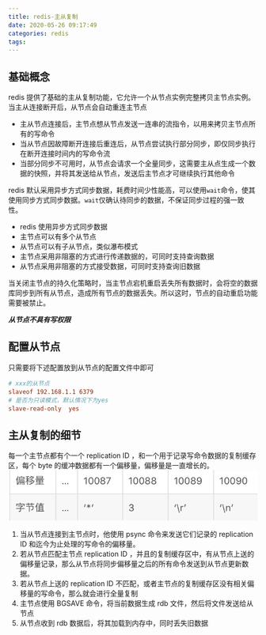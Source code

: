 ```yaml
---
title: redis-主从复制
date: 2020-05-26 09:17:49
categories: redis
tags:
---
```


## 基础概念

redis 提供了基础的主从复制功能，它允许一个从节点实例完整拷贝主节点实例。当主从连接断开后，从节点会自动重连主节点

- 主从节点连接后，主节点想从节点发送一连串的流指令，以用来拷贝主节点所有的写命令
- 当从节点因故障断开连接后重连后，从节点尝试执行部分同步，即仅同步执行在断开连接时间内的写命令流
- 当部分同步不可用时，从节点会请求一个全量同步，这需要主从点生成一个数据的快照，并将其发送给从节点，发送后主节点才可继续执行其他命令

redis 默认采用异步方式同步数据，耗费时间少性能高，可以使用`wait`命令，使其使用同步方式同步数据。`wait`仅确认待同步的数据，不保证同步过程的强一致性。

- redis 使用异步方式同步数据
- 主节点可以有多个从节点
- 从节点可以有子从节点，类似瀑布模式
- 主节点采用非阻塞的方式进行传递数据的，可同时支持查询数据
- 从节点采用非阻塞的方式接受数据，可同时支持查询旧数据

当关闭主节点的持久化策略时，当主节点宕机重启丢失所有数据时，会将空的数据库同步到所有从节点，造成所有节点的数据丢失。所以这时，节点的自动重启功能需要被禁止。

**_从节点不具有写权限_**

## 配置从节点

只需要将下述配置放到从节点的配置文件中即可

```conf
# xxx的从节点
slaveof 192.168.1.1 6379
# 是否为只读模式，默认情况下为yes
slave-read-only  yes
```

## 主从复制的细节

每一个主节点都有个一个 replication ID ，和一个用于记录写命令数据的复制缓存区，每个 byte 的缓冲数据都有一个偏移量，偏移量是一直增长的。
![redis-主从复制_2020-05-26-17-16-39.png](./images/redis-主从复制_2020-05-26-17-16-39.png)

1. 当从节点连接到主节点时，他使用 psync 命令来发送它们记录的 replication ID 和迄今为止处理的写命令的偏移量。
2. 若从节点匹配主节点 replication ID ，并且的复制缓存区中，有从节点上送的偏移量记录，那么从节点将同步偏移量之后的所有命令发送到从节点更新数据。
3. 若从节点上送的 replication ID 不匹配，或者主节点的复制缓存区没有相关偏移量的写命令，那么就会进行全量复制
4. 主节点使用 BGSAVE 命令，将当前数据生成 rdb 文件，然后将文件发送给从节点
5. 从节点收到 rdb 数据后，将其加载到内存中，同时丢失旧数据
